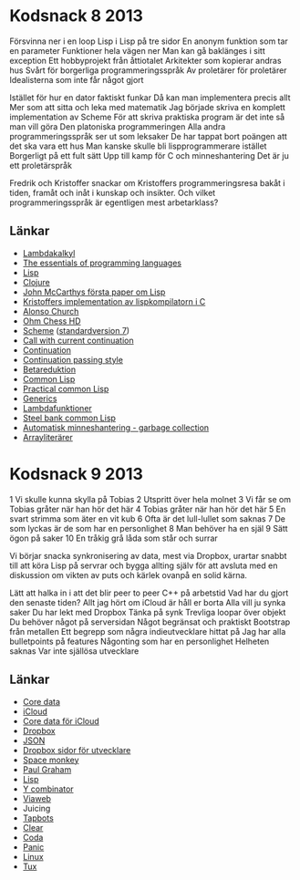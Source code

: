 # Kodsnack 8 2013 #
Försvinna ner i en loop
Lisp i Lisp på tre sidor
En anonym funktion som tar en parameter
Funktioner hela vägen ner
Man kan gå baklänges i sitt exception
Ett hobbyprojekt från åttiotalet
Arkitekter som kopierar andras hus
Svårt för borgerliga programmeringsspråk
Av proletärer för proletärer
Idealisterna som inte får något gjort

Istället för hur en dator faktiskt funkar
Då kan man implementera precis allt
Mer som att sitta och leka med matematik
Jag började skriva en komplett implementation av Scheme
För att skriva praktiska program är det inte så man vill göra
Den platoniska programmeringen
Alla andra programmeringsspråk ser ut som leksaker
De har tappat bort poängen att det ska vara ett hus
Man kanske skulle bli lispprogrammerare istället
Borgerligt på ett fult sätt
Upp till kamp för C och minneshantering
Det är ju ett proletärspråk

Fredrik och Kristoffer snackar om Kristoffers programmeringsresa bakåt i tiden, framåt och inåt i kunskap och insikter. Och vilket programmeringsspråk är egentligen mest arbetarklass?

## Länkar ##

* [Lambdakalkyl](http://sv.wikipedia.org/wiki/Lambdakalkyl)
* [The essentials of programming languages](https://en.wikipedia.org/wiki/Essentials_of_Programming_Languages)
* [Lisp](https://en.wikipedia.org/wiki/Lisp_programming_language)
* [Clojure](https://en.wikipedia.org/wiki/Clojure)
* [John McCarthys första paper om Lisp](http://www-formal.stanford.edu/jmc/recursive.html)
* [Kristoffers implementation av lispkompilatorn i C](https://github.com/krig/LISP)
* [Alonso Church](https://en.wikipedia.org/wiki/Alonzo_Church)
* [Ohm Chess HD](http://kri.gs/ohmchesshd/)
* [Scheme](https://en.wikipedia.org/wiki/Scheme_programming_language) ([standardversion 7](https://en.wikipedia.org/wiki/Scheme_programming_language#R7RS))
* [Call with current continuation](https://en.wikipedia.org/wiki/Call-with-current-continuation)
* [Continuation](https://en.wikipedia.org/wiki/Continuation)
* [Continuation passing style](https://en.wikipedia.org/wiki/Continuation-passing_style)
* [Betareduktion](https://en.wikipedia.org/wiki/Beta_reduction#Reduction)
* [Common Lisp](https://en.wikipedia.org/wiki/Common_lisp)
* [Practical common Lisp](http://www.gigamonkeys.com/book/)
* [Generics](https://en.wikipedia.org/wiki/Generic_programming)
* [Lambdafunktioner](https://en.wikipedia.org/wiki/Anonymous_function)
* [Steel bank common Lisp](http://www.sbcl.org)
* [Automatisk minneshantering - garbage collection](http://en.wikipedia.org/wiki/Garbage_collection_computer_science)
* [Arrayliterärer](http://en.wikipedia.org/wiki/Literal_computer_programming)

# Kodsnack 9 2013 #
1 Vi skulle kunna skylla på Tobias
2 Utspritt över hela molnet
3 Vi får se om Tobias gråter när han hör det här
4 Tobias gråter när han hör det här
5 En svart strimma som äter en vit kub
6 Ofta är det lull-lullet som saknas
7 De som lyckas är de som har en personlighet
8 Man behöver ha en själ
9 Sätt ögon på saker
10 En tråkig grå låda som står och surrar

Vi börjar snacka synkronisering av data, mest via Dropbox, urartar snabbt till att köra Lisp på servrar och bygga allting själv för att avsluta med en diskussion om vikten av puts och kärlek ovanpå en solid kärna.

Lätt att halka in i att det blir peer to peer
C++ på arbetstid
Vad har du gjort den senaste tiden?
Allt jag hört om iCloud är håll er borta
Alla vill ju synka saker
Du har lekt med Dropbox
Tänka på synk
Trevliga loopar över objekt
Du behöver något på serversidan
Något begränsat och praktiskt
Bootstrap från metallen
Ett begrepp som några indieutvecklare hittat på
Jag har alla bulletpoints på features
Någonting som har en personlighet
Helheten saknas
Var inte själlösa utvecklare

## Länkar ##

* [Core data](https://en.wikipedia.org/wiki/Core_Data)
* [iCloud](https://en.wikipedia.org/wiki/Icloud)
* [Core data för iCloud](https://developer.apple.com/library/ios/#releasenotes/DataManagement/RN-iCloudCoreData/)
* [Dropbox](https://www.dropbox.com)
* [JSON](http://json.org)
* [Dropbox sidor för utvecklare](https://www.dropbox.com/developers)
* [Space monkey](http://www.kickstarter.com/projects/clintgc/space-monkey-taking-the-cloud-out-of-the-datacente)
* [Paul Graham](http://www.paulgraham.com)
* [Lisp](https://en.wikipedia.org/wiki/Lisp_programming_language)
* [Y combinator](http://ycombinator.com)
* [Viaweb](http://en.wikipedia.org/wiki/Viaweb)
* Juicing
* [Tapbots](http://www.tapbots.com)
* [Clear](http://www.realmacsoftware.com/clear/)
* [Coda](http://panic.com/coda/)
* [Panic](http://www.panic.com)
* [Linux](http://en.wikipedia.org/wiki/Linux)
* [Tux](http://en.wikipedia.org/wiki/Tux)